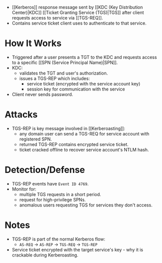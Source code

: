 - [[Kerberos]] response message sent by [[KDC (Key Distribution Center)|KDC]] [[Ticket Granting Service (TGS)|TGS]] after client requests access to service via [[TGS-REQ]].
- Contains service ticket client uses to authenticate to that service.
# How It Works

- Triggered after a user presents a TGT to the KDC and requests access to a specific [[SPN (Service Principal Name)|SPN]].
- KDC:
	- validates the TGT and user's authorization.
	- issues a TGS-REP which includes:
		- service ticket (encrypted with the service account key)
		- session key for communication with the service
- Client never sends password.
# Attacks

- TGS-REP is key message involved in [[Kerberoasting]]:
	- any domain user can send a TGS-REQ for service account with registered SPN.
	- returned TGS-REP contains encrypted service ticket.
	- ticket cracked offline to recover service account's NTLM hash.
# Detection/Defense

- TGS-REP events have `Event ID 4769`.
- Monitor for:
	- multiple TGS requests in a short period.
	- request for high-privilege SPNs.
	- anomalous users requesting TGS for services they don't access.
# Notes

- TGS-REP is part of the normal Kerberos flow:
	- `AS-REQ` -> `AS-REP` -> `TGS-REQ` -> `TGS-REP`
- Service ticket encrypted with the target service's key - why it is crackable during Kerberoasting.